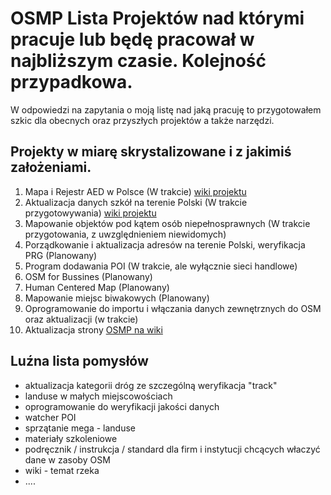 # OSMP Lista Projektów nad którymi pracuje lub będę pracował w najbliższym czasie. Kolejność przypadkowa.

W odpowiedzi na zapytania o moją listę nad jaką pracuję to przygotowałem szkic dla obecnych oraz przyszłych projektów a także narzędzi.

## Projekty w miarę skrystalizowane i z jakimiś założeniami.

1. Mapa i Rejestr AED w Polsce (W trakcie) [wiki projektu](https://wiki.openstreetmap.org/wiki/Organised_Editing/Activities/AED_mapping_campaign_in_Poland)
2. Aktualizacja danych szkół na terenie Polski (W trakcie przygotowywania) [wiki projektu](https://wiki.openstreetmap.org/wiki/Organised_Editing/Activities/Updating_and_mapping_schools_in_Poland)
3. Mapowanie objektów pod kątem osób niepełnosprawnych (W trakcie przygotowania, z uwzględnieniem niewidomych)
4. Porządkowanie i aktualizacja adresów na terenie Polski, weryfikacja PRG (Planowany)
5. Program dodawania POI (W trakcie, ale wyłącznie sieci handlowe)
6. OSM for Bussines (Planowany)
7. Human Centered Map (Planowany)
8. Mapowanie miejsc biwakowych (Planowany)
9. Oprogramowanie do importu i włączania danych zewnętrznych do OSM oraz aktualizacji (w trakcie)
10. Aktualizacja strony [OSMP na wiki](https://wiki.openstreetmap.org/wiki/Stowarzyszenie_OpenStreetMap_Polska)


## Luźna lista pomysłów

- aktualizacja kategorii dróg ze szczególną weryfikacja "track"
- landuse w małych miejscowościach
- oprogramowanie do weryfikacji jakości danych
- watcher POI
- sprzątanie mega - landuse
- materiały szkoleniowe
- podręcznik / instrukcja / standard dla firm i instytucji chcących właczyć dane w zasoby OSM
- wiki - temat rzeka
- ....

